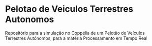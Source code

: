 # Pelotao de Veiculos Terrestres Autonomos
 Repositório para a simulação no Coppélia de um Pelotão de Veículos Terrestres Autônomos, para a matéria Processamento em Tempo Real
